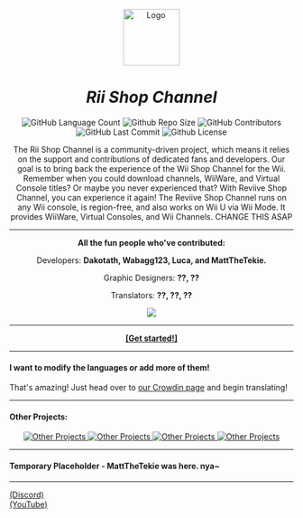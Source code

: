 <p align="center">
  <a href="https://discord.gg/5565aDyYBr">
    <img height="100px" src="https://cdn.discordapp.com/icons/1254198821626314762/ef9fe3423a2d165646dd01a3c3764cbe.webp?size=4096" alt="Logo"/>
  </a>
</p>
<h1 align="center"><i>Rii Shop Channel</i></h1>
<p align="center">
  <img alt="GitHub Language Count" src="https://img.shields.io/badge/languages-10-blue" /> 
  <img alt="Github Repo Size" src="https://img.shields.io/badge/repo_size-240_MB-blue" /> 
  <img alt="GitHub Contributors" src="https://img.shields.io/github/contributors/RiiShop/.github" /> 
  <img alt="GitHub Last Commit" src="https://img.shields.io/github/last-commit/RiiShop/.github" /> 
  <img alt="Github License" src="https://img.shields.io/github/license/RiiShop/.github" />
</p>
<p align="center">
  The Rii Shop Channel is a community-driven project, which means it relies on the support and contributions of dedicated fans and developers. Our goal is to bring back the experience of the Wii Shop Channel for the Wii. Remember when you could download channels, WiiWare, and Virtual Console titles? Or maybe you never experienced that? With Reviive Shop Channel, you can experience it again! The Reviive Shop Channel runs on any Wii console, is region-free, and also works on Wii U via Wii Mode. It provides WiiWare, Virtual Consoles, and Wii Channels. CHANGE THIS ASAP
</p>

---

<p align="center"><b>All the fun people who've contributed:</b></p>
<p align="center">Developers: <b>Dakotath, Wabagg123, Luca, and MattTheTekie.</b></p>
<p align="center">Graphic Designers: <b>??, ??</b></p> 
<p align="center">Translators: <b>??, ??, ??</b></p> 
<p align="center">
  <a href="https://github.com/RiiShop/.github/graphs/contributors">
    <img src="https://contrib.rocks/image?repo=RiiShop/.github" />
  </a>
</p>

---

<p align="center"><b><a href="https://discord.gg/5565aDyYBr">[Get started!]</a></b></p>

---

#### I want to modify the languages or add more of them!
That's amazing! Just head over to [our Crowdin page](https://crowdin.com/project/RiiShop) and begin translating!

---

#### Other Projects:
<p align="center">
      <a href="https://github.com/RiiShop/.github">
    <img src="https://github-readme-stats.vercel.app/api/pin/?username=RiiShop&repo=.github" alt="Other Projects"/>
      <a href="https://github.com/RiiShop/.github">
    <img src="https://github-readme-stats.vercel.app/api/pin/?username=RiiShop&repo=.github" alt="Other Projects"/> 
      <a href="https://github.com/RiiShop/.github">
    <img src="https://github-readme-stats.vercel.app/api/pin/?username=RiiShop&repo=.github" alt="Other Projects"/>
      <a href="https://github.com/RiiShop/.github">
    <img src="https://github-readme-stats.vercel.app/api/pin/?username=RiiShop&repo=.github" alt="Other Projects"/>
  </a>
</p>

---

#### Temporary Placeholder - MattTheTekie was here. nya~
----------------------------------------

<a href="https://discord.gg/5565aDyYBr" target="_blank">(Discord)</a></br>
<a href="https://www.youtube.com/@riishop" target="_blank">(YouTube)</a>

